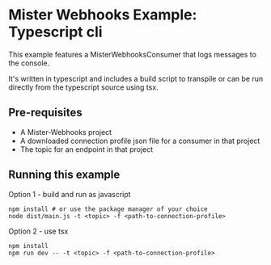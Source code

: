 # Mister Webhooks Example: Typescript cli 

This example features a MisterWebhooksConsumer that logs messages to the console. 

It's written in typescript and includes a build script to transpile or can
be run directly from the typescript source using tsx.


## Pre-requisites

* A Mister-Webhooks project
* A downloaded connection profile json file for a consumer in that project 
* The topic for an endpoint in that project

## Running this example

Option 1 - build and run as javascript
```
npm install # or use the package manager of your choice
node dist/main.js -t <topic> -f <path-to-connection-profile>
```

Option 2 - use tsx
```
npm install
npm run dev -- -t <topic> -f <path-to-connection-profile>
```
